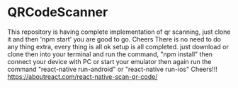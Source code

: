 # QRCodeScanner
This repository is having complete implementation of qr scanning, just clone it and then 'npm start' you are good to go. Cheers
There is no need to do any thing extra, every thing is all ok
setup is all completed.
just download or clone
then into your terminal
and run the command, 
"npm install"
then connect your device with PC or start your emulator
then again run the command
"react-native run-android"
or
"react-native run-ios"
Cheers!!!
https://aboutreact.com/react-native-scan-qr-code/
